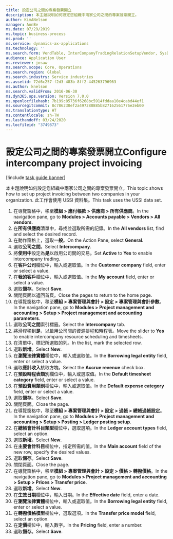 ```yaml
---
title: 設定公司之間的專案發票開立
description: 本主題說明如何設定您組織中兩家公司之間的專案發票開立。
author: KimANelson
manager: AnnBe
ms.date: 07/29/2019
ms.topic: business-process
ms.prod: ''
ms.service: dynamics-ax-applications
ms.technology: ''
ms.search.form: VendTable, InterCompanyTradingRelationSetupVendor, SysDataAreaSelectLookup, ProjParameters, ProjPosting, ProjTransferPrice
audience: Application User
ms.reviewer: josaw
ms.search.scope: Core, Operations
ms.search.region: Global
ms.search.industry: Service industries
ms.assetid: 72d6c257-f2d3-483b-8ff2-445263796963
ms.author: knelson
ms.search.validFrom: 2016-06-30
ms.dyn365.ops.version: Version 7.0.0
ms.openlocfilehash: 7b199c85736f6268bc5914fddaa10e4cabd44ef1
ms.sourcegitcommit: 8c786230ef2a497280885b827162561776e2eb00
ms.translationtype: HT
ms.contentlocale: zh-TW
ms.lasthandoff: 03/24/2020
ms.locfileid: "3749873"
---
```

# <a name="configure-intercompany-project-invoicing"></a><span data-ttu-id="9a1fe-103">設定公司之間的專案發票開立</span><span class="sxs-lookup"><span data-stu-id="9a1fe-103">Configure intercompany project invoicing</span></span>

[!include [task guide banner](../../includes/task-guide-banner.md)]

<span data-ttu-id="9a1fe-104">本主題說明如何設定您組織中兩家公司之間的專案發票開立。</span><span class="sxs-lookup"><span data-stu-id="9a1fe-104">This topic shows how to set up project invoicing between two companies in your organization.</span></span> <span data-ttu-id="9a1fe-105">此工作會使用 USSI 資料集。</span><span class="sxs-lookup"><span data-stu-id="9a1fe-105">This task uses the USSI data set.</span></span>

1. <span data-ttu-id="9a1fe-106">在導覽窗格中，移至**模組 > 應付帳款 > 供應商 > 所有供應商**。</span><span class="sxs-lookup"><span data-stu-id="9a1fe-106">In the navigation pane, go to **Modules > Accounts payable > Vendors > All vendors**.</span></span>
2. <span data-ttu-id="9a1fe-107">在**所有供應商**清單中，尋找並選取所需的記錄。</span><span class="sxs-lookup"><span data-stu-id="9a1fe-107">In the **All vendors** list, find and select the desired record.</span></span>
3. <span data-ttu-id="9a1fe-108">在動作窗格上，選取**一般**。</span><span class="sxs-lookup"><span data-stu-id="9a1fe-108">On the Action Pane, select **General**.</span></span>
4. <span data-ttu-id="9a1fe-109">選取**公司之間**。</span><span class="sxs-lookup"><span data-stu-id="9a1fe-109">Select **Intercompany**.</span></span>
5. <span data-ttu-id="9a1fe-110">將**使用中**設定為**是**以啟用公司間的交易。</span><span class="sxs-lookup"><span data-stu-id="9a1fe-110">Set **Active** to **Yes** to enable intercompany trading.</span></span>
6. <span data-ttu-id="9a1fe-111">在**客戶公司**欄位中，輸入或選取值。</span><span class="sxs-lookup"><span data-stu-id="9a1fe-111">In the **Customer company** field, enter or select a value.</span></span>
7. <span data-ttu-id="9a1fe-112">在**我的客戶**欄位中，輸入或選取值。</span><span class="sxs-lookup"><span data-stu-id="9a1fe-112">In the **My account** field, enter or select a value.</span></span>
8. <span data-ttu-id="9a1fe-113">選取**儲存**。</span><span class="sxs-lookup"><span data-stu-id="9a1fe-113">Select **Save**.</span></span>
9. <span data-ttu-id="9a1fe-114">關閉頁面以返回首頁。</span><span class="sxs-lookup"><span data-stu-id="9a1fe-114">Close the pages to return to the home page.</span></span>
10. <span data-ttu-id="9a1fe-115">在導覽窗格中，移至**模組 > 專案管理與會計 > 設定 > 專案管理與會計參數**。</span><span class="sxs-lookup"><span data-stu-id="9a1fe-115">In the navigation pane, go to **Modules > Project management and accounting > Setup > Project management and accounting parameters**.</span></span>
11. <span data-ttu-id="9a1fe-116">選取**公司之間**索引標籤。</span><span class="sxs-lookup"><span data-stu-id="9a1fe-116">Select the **Intercompany** tab.</span></span>
12. <span data-ttu-id="9a1fe-117">將滑桿移到**是**，以啟用公司間的資源排程和時程表。</span><span class="sxs-lookup"><span data-stu-id="9a1fe-117">Move the slider to **Yes** to enable intercompany resource scheduling and timesheets.</span></span>
13. <span data-ttu-id="9a1fe-118">在清單中，標記所選取的列。</span><span class="sxs-lookup"><span data-stu-id="9a1fe-118">In the list, mark the selected row.</span></span>
14. <span data-ttu-id="9a1fe-119">選取**新增**。</span><span class="sxs-lookup"><span data-stu-id="9a1fe-119">Select **New**.</span></span>
15. <span data-ttu-id="9a1fe-120">在**瀏覽法律實體**欄位中，輸入或選取值。</span><span class="sxs-lookup"><span data-stu-id="9a1fe-120">In the **Borrowing legal entity** field, enter or select a value.</span></span>
16. <span data-ttu-id="9a1fe-121">選取**應計收入**核取方塊。</span><span class="sxs-lookup"><span data-stu-id="9a1fe-121">Select the **Accrue revenue** check box.</span></span>
17. <span data-ttu-id="9a1fe-122">在**預設時程表類別**欄位中，輸入或選取值。</span><span class="sxs-lookup"><span data-stu-id="9a1fe-122">In the **Default timesheet category** field, enter or select a value.</span></span>
18. <span data-ttu-id="9a1fe-123">在**預設費用類別**欄位中，輸入或選取值。</span><span class="sxs-lookup"><span data-stu-id="9a1fe-123">In the **Default expense category** field, enter or select a value.</span></span>
19. <span data-ttu-id="9a1fe-124">選取**儲存**。</span><span class="sxs-lookup"><span data-stu-id="9a1fe-124">Select **Save**.</span></span>
20. <span data-ttu-id="9a1fe-125">關閉頁面。</span><span class="sxs-lookup"><span data-stu-id="9a1fe-125">Close the page.</span></span>
21. <span data-ttu-id="9a1fe-126">在導覽窗格中，移至**模組 > 專案管理與會計 > 設定 > 過帳 > 總帳過帳設定**。</span><span class="sxs-lookup"><span data-stu-id="9a1fe-126">In the navigation pane, go to **Modules > Project management and accounting > Setup > Posting > Ledger posting setup**.</span></span>
22. <span data-ttu-id="9a1fe-127">在**總帳會計科目類型**欄位中，選取選項。</span><span class="sxs-lookup"><span data-stu-id="9a1fe-127">In the **Ledger account types** field, select an option.</span></span>
23. <span data-ttu-id="9a1fe-128">選取**新增**。</span><span class="sxs-lookup"><span data-stu-id="9a1fe-128">Select **New**.</span></span>
24. <span data-ttu-id="9a1fe-129">在**主要會計科目**欄位中，指定所需的值。</span><span class="sxs-lookup"><span data-stu-id="9a1fe-129">In the **Main account** field of the new row, specify the desired values.</span></span>
25. <span data-ttu-id="9a1fe-130">選取**儲存**。</span><span class="sxs-lookup"><span data-stu-id="9a1fe-130">Select **Save**.</span></span>
26. <span data-ttu-id="9a1fe-131">關閉頁面。</span><span class="sxs-lookup"><span data-stu-id="9a1fe-131">Close the page.</span></span>
27. <span data-ttu-id="9a1fe-132">在導覽窗格中，移至**模組 > 專案管理與會計 > 設定 > 價格 > 轉撥價格**。</span><span class="sxs-lookup"><span data-stu-id="9a1fe-132">In the navigation pane, go to **Modules > Project management and accounting > Setup > Prices > Transfer price**.</span></span>
28. <span data-ttu-id="9a1fe-133">選取**新增**。</span><span class="sxs-lookup"><span data-stu-id="9a1fe-133">Select **New**.</span></span>
29. <span data-ttu-id="9a1fe-134">在**生效日期**欄位中，輸入日期。</span><span class="sxs-lookup"><span data-stu-id="9a1fe-134">In the **Effective date** field, enter a date.</span></span>
30. <span data-ttu-id="9a1fe-135">在**瀏覽法律實體**欄位中，輸入或選取值。</span><span class="sxs-lookup"><span data-stu-id="9a1fe-135">In the **Borrowing legal entity** field, enter or select a value.</span></span>
31. <span data-ttu-id="9a1fe-136">在**轉撥價格模型**欄位中，選取選項。</span><span class="sxs-lookup"><span data-stu-id="9a1fe-136">In the **Transfer price model** field, select an option.</span></span>
32. <span data-ttu-id="9a1fe-137">在**定價**欄位中，輸入數字。</span><span class="sxs-lookup"><span data-stu-id="9a1fe-137">In the **Pricing** field, enter a number.</span></span>
33. <span data-ttu-id="9a1fe-138">選取**儲存**。</span><span class="sxs-lookup"><span data-stu-id="9a1fe-138">Select **Save**.</span></span>


